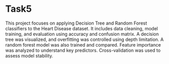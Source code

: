 # Task5
This project focuses on applying Decision Tree and Random Forest classifiers to the Heart Disease dataset. It includes data cleaning, model training, and evaluation using accuracy and confusion matrix. A decision tree was visualized, and overfitting was controlled using depth limitation. A random forest model was also trained and compared. Feature importance was analyzed to understand key predictors. Cross-validation was used to assess model stability.

